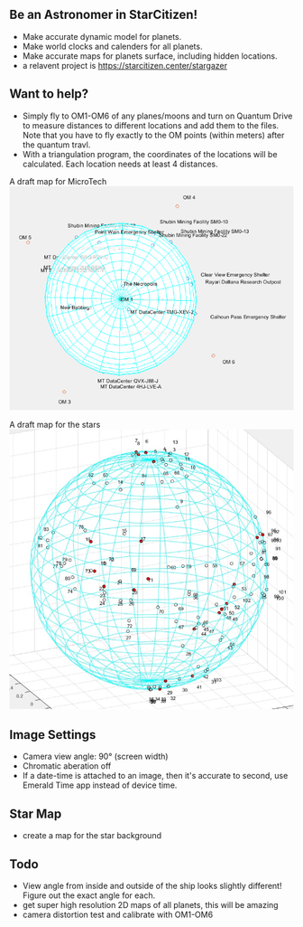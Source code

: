## Be an Astronomer in StarCitizen!
* Make accurate dynamic model for planets.
* Make world clocks and calenders for all planets.
* Make accurate maps for planets surface, including hidden locations.
* a relavent project is https://starcitizen.center/stargazer

## Want to help?
* Simply fly to OM1-OM6 of any planes/moons and turn on Quantum Drive to measure distances to different locations and add them to the files. Note that you have to fly exactly to the OM points (within meters) after the quantum travl.
* With a triangulation program, the coordinates of the locations will be calculated. Each location needs at least 4 distances.

A draft map for MicroTech
![A draft for MicroTech](MicroTech.png)

A draft map for the stars
![celestial sphere](celestial_sphere.jpg)

## Image Settings
* Camera view angle: 90° (screen width)
* Chromatic aberation off
* If a date-time is attached to an image, then it's accurate to second, use Emerald Time app instead of device time.

## Star Map
* create a map for the star background

## Todo
* View angle from inside and outside of the ship looks slightly different! Figure out the exact angle for each.
* get super high resolution 2D maps of all planets, this will be amazing
* camera distortion test and calibrate with OM1-OM6
